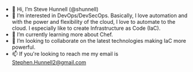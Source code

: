 - 👋 Hi, I’m Steve Hunnell (@shunnell)
- 👀 I’m interested in DevOps/DevSecOps. Basically, I love automation and with the power and flexibility of the cloud, I love to automate to the cloud. I especially like to create Infrastructure as Code (IaC).
- 🌱 I’m currently learning more about Chef.
- 💞️ I’m looking to collaborate on the latest technologies making IaC more powerful.
- 📫 If you're looking to reach me my email is Stephen.Hunnell2@gmail.com

<!---
shunnell/shunnell is a ✨ special ✨ repository because its `README.md` (this file) appears on your GitHub profile.
You can click the Preview link to take a look at your changes.
--->
